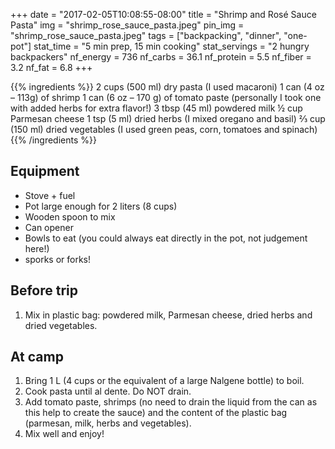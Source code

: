+++
date = "2017-02-05T10:08:55-08:00"
title = "Shrimp and Rosé Sauce Pasta"
img = "shrimp_rose_sauce_pasta.jpeg"
pin_img = "shrimp_rose_sauce_pasta.jpeg"
tags = ["backpacking", "dinner", "one-pot"]
stat_time = "5 min prep, 15 min cooking"
stat_servings = "2 hungry backpackers"
nf_energy = 736
nf_carbs = 36.1
nf_protein = 5.5
nf_fiber = 3.2
nf_fat = 6.8
+++

{{% ingredients %}}
2 cups (500 ml) dry pasta (I used macaroni)
1 can (4 oz – 113g) of shrimp
1 can (6 oz – 170 g) of tomato paste (personally I took one with added herbs for extra flavor!)
3 tbsp (45 ml) powdered milk
½ cup Parmesan cheese
1 tsp (5 ml) dried herbs (I mixed oregano and basil)
⅔ cup (150 ml) dried vegetables (I used green peas, corn, tomatoes and spinach)
{{% /ingredients %}}

## Equipment

- Stove + fuel
- Pot large enough for 2 liters (8 cups)
- Wooden spoon to mix
- Can opener
- Bowls to eat (you could always eat directly in the pot, not judgement here!)
- sporks or forks!

## Before trip

1. Mix in plastic bag: powdered milk, Parmesan cheese, dried herbs and dried vegetables.
 
## At camp

1. Bring 1 L (4 cups or the equivalent of a large Nalgene bottle) to boil.
1. Cook pasta until al dente. Do NOT drain.
1. Add tomato paste, shrimps (no need to drain the liquid from the can as this help to create the sauce) and the content of the plastic bag (parmesan, milk, herbs and vegetables).
1. Mix well and enjoy!
